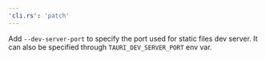 ```yaml
---
'cli.rs': 'patch'
---
```


Add `--dev-server-port` to specify the port used for static files dev server. It can also be specified through `TAURI_DEV_SERVER_PORT` env var.
